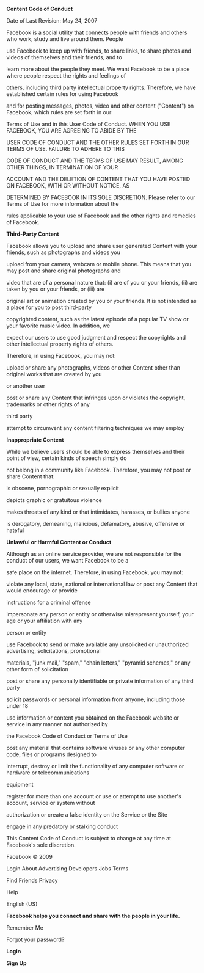 **Content Code of Conduct**

Date of Last Revision: May 24, 2007

Facebook is a social utility that connects people with friends and others who work, study and live around them. People

use Facebook to keep up with friends, to share links, to share photos and videos of themselves and their friends, and to

learn more about the people they meet. We want Facebook to be a place where people respect the rights and feelings of

others, including third party intellectual property rights. Therefore, we have established certain rules for using Facebook

and for posting messages, photos, video and other content ("Content") on Facebook, which rules are set forth in our

Terms of Use and in this User Code of Conduct. WHEN YOU USE FACEBOOK, YOU ARE AGREEING TO ABIDE BY THE

USER CODE OF CONDUCT AND THE OTHER RULES SET FORTH IN OUR TERMS OF USE. FAILURE TO ADHERE TO THIS

CODE OF CONDUCT AND THE TERMS OF USE MAY RESULT, AMONG OTHER THINGS, IN TERMINATION OF YOUR

ACCOUNT AND THE DELETION OF CONTENT THAT YOU HAVE POSTED ON FACEBOOK, WITH OR WITHOUT NOTICE, AS

DETERMINED BY FACEBOOK IN ITS SOLE DISCRETION. Please refer to our Terms of Use for more information about the

rules applicable to your use of Facebook and the other rights and remedies of Facebook.

**Third-Party Content**

Facebook allows you to upload and share user generated Content with your friends, such as photographs and videos you

upload from your camera, webcam or mobile phone. This means that you may post and share original photographs and

video that are of a personal nature that: (i) are of you or your friends, (ii) are taken by you or your friends, or (iii) are

original art or animation created by you or your friends. It is not intended as a place for you to post third-party

copyrighted content, such as the latest episode of a popular TV show or your favorite music video. In addition, we

expect our users to use good judgment and respect the copyrights and other intellectual property rights of others.

Therefore, in using Facebook, you may not:

upload or share any photographs, videos or other Content other than original works that are created by you

or another user

post or share any Content that infringes upon or violates the copyright, trademarks or other rights of any

third party

attempt to circumvent any content filtering techniques we may employ

**Inappropriate Content**

While we believe users should be able to express themselves and their point of view, certain kinds of speech simply do

not belong in a community like Facebook. Therefore, you may not post or share Content that:

is obscene, pornographic or sexually explicit

depicts graphic or gratuitous violence

makes threats of any kind or that intimidates, harasses, or bullies anyone

is derogatory, demeaning, malicious, defamatory, abusive, offensive or hateful

**Unlawful or Harmful Content or Conduct**

Although as an online service provider, we are not responsible for the conduct of our users, we want Facebook to be a

safe place on the internet. Therefore, in using Facebook, you may not:

violate any local, state, national or international law or post any Content that would encourage or provide

instructions for a criminal offense

impersonate any person or entity or otherwise misrepresent yourself, your age or your affiliation with any

person or entity

use Facebook to send or make available any unsolicited or unauthorized advertising, solicitations, promotional

materials, "junk mail," "spam," "chain letters," "pyramid schemes," or any other form of solicitation

post or share any personally identifiable or private information of any third party

solicit passwords or personal information from anyone, including those under 18

use information or content you obtained on the Facebook website or service in any manner not authorized by

the Facebook Code of Conduct or Terms of Use

post any material that contains software viruses or any other computer code, files or programs designed to

interrupt, destroy or limit the functionality of any computer software or hardware or telecommunications

equipment

register for more than one account or use or attempt to use another's account, service or system without

authorization or create a false identity on the Service or the Site

engage in any predatory or stalking conduct

This Content Code of Conduct is subject to change at any time at Facebook's sole discretion.

 

Facebook © 2009

Login About Advertising Developers Jobs Terms

Find Friends Privacy

Help

English (US)

**Facebook helps you connect and share with the people in your life.**

 

Remember Me

Forgot your password?

**Login**

**Sign Up**

